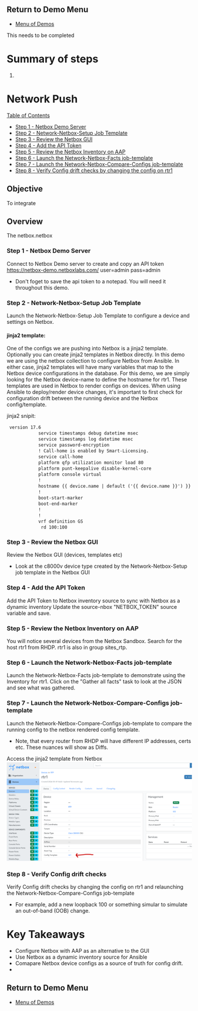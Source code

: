 ## Return to Demo Menu
 - [Menu of Demos](../README.md)

This needs to be completed
# Summary of steps
1. 

# Network Push

[Table of Contents](#table-of-contents)
- [Step 1 - Netbox Demo Server](#step-1-netbox-demo-server)
- [Step 2 - Network-Netbox-Setup Job Template](#step-2-network-netbox-setup-job-template)
- [Step 3 - Review the Netbox GUI](#step-3-review-the-netbox-gui)
- [Step 4 - Add the API Token](#step-4-add-the-api-token)
- [Step 5 - Review the Netbox Inventory on AAP](#step-5-review-the-netbox-inventory-on-aap)
- [Step 6 - Launch the Network-Netbox-Facts job-template](#step-6-launch-the-network-netbox-facts-job-template)
- [Step 7 - Launch the Network-Netbox-Compare-Configs job-template](#step-7-)
- [Step 8 - Verify Config drift checks by changing the config on rtr1](#step-8-)

## Objective
To integrate 

## Overview
The netbox.netbox 

### Step 1 - Netbox Demo Server
Connect to Netbox Demo server to create and copy an API token
https://netbox-demo.netboxlabs.com/ user=admin pass=admin

* Don't foget to save the api token to a notepad. You will need it throughout this demo.

### Step 2 - Network-Netbox-Setup Job Template
Launch the Network-Netbox-Setup Job Template to configure a device and settings on Netbox.

#### jinja2 template:
One of the configs we are pushing into Netbox is a jinja2 template. Optionally you can create jinja2 templates in Netbox directly. In this demo we are using the netbox collection to configure Netbox from Ansible. 
In either case, jinja2 templates will have many variables that map to the Netbox device configurations in the database. For this demo, we are simply looking for the Netbox device-name to define the hostname for rtr1. These templates are used in Netbox to render configs on devices. When using Ansible to deploy/render device changes, it's important to first check for configuration drift between the running device and the Netbox config/template.

jinja2 snipit:
~~~
 version 17.6
            service timestamps debug datetime msec
            service timestamps log datetime msec
            service password-encryption
            ! Call-home is enabled by Smart-Licensing.
            service call-home
            platform qfp utilization monitor load 80
            platform punt-keepalive disable-kernel-core
            platform console virtual
            !
            hostname {{ device.name | default ('{{ device.name }}') }}
            !         
            boot-start-marker
            boot-end-marker
            !
            !
            vrf definition GS
             rd 100:100
~~~

### Step 3 - Review the Netbox GUI 
Review the Netbox GUI (devices, templates etc)
- Look at the c8000v device type created by the Network-Netbox-Setup job template in the Netbox GUI

### Step 4 - Add the API Token
Add the API Token to Netbox inventory source to sync with Netbox as a dynamic inventory
Update the source-nbox "NETBOX_TOKEN" source variable and save.

### Step 5 - Review the Netbox Inventory on AAP
You will notice several devices from the Netbox Sandbox. Search for the host rtr1 from RHDP. rtr1 is also in group sites_rtp.

### Step 6 - Launch the Network-Netbox-Facts job-template 
Launch the Network-Netbox-Facts job-template to demonstrate using the Inventory for rtr1.  Click on the "Gather all facts" task to look at the JSON and see what was gathered.

### Step 7 - Launch the Network-Netbox-Compare-Configs job-template 
Launch the Network-Netbox-Compare-Configs job-template to compare the running config to the netbox rendered config template.

* Note, that every router from RHDP will have different IP addresses, certs etc. These nuances will show as Diffs.

Access the jinja2 template from Netbox
 ![netbox](../images/netboxdevice.png)



### Step 8 - Verify Config drift checks 
Verify Config drift checks by changing the config on rtr1 and relaunching the Network-Netbox-Compare-Configs job-template

* For example, add a new loopback 100 or something simular to simulate an out-of-band (OOB) change. 

# Key Takeaways
* Configure Netbox with AAP as an alternative to the GUI
* Use Netbox as a dynamic inventory source for Ansible
* Comapare Netbox device configs as a source of truth for config drift.
*
## Return to Demo Menu
 - [Menu of Demos](../README.md)
